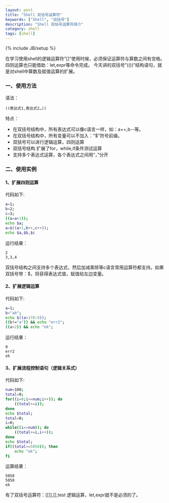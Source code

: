 ```yaml
---
layout: post
title: "Shell 双括号运算符"
keywords: ["Shell", "双括号"]
description: "Shell 双括号运算符简介"
category: shell
tags: [shell]
---
```

{% include JB/setup %}

在学习使用shell的逻辑运算符”[]”使用时候，必须保证运算符与算数之间有空格。 四则运算也只能借助：let,expr等命令完成。 今天讲的双括号”(())”结构语句，就是对shell中算数及赋值运算的扩展。

### 一、使用方法

语法：

```
((表达式1,表达式2…))
```

特点：

* 在双括号结构中，所有表达式可以像c语言一样，如：a++,b--等。
* 在双括号结构中，所有变量可以不加入：“$”符号前缀。
* 双括号可以进行逻辑运算，四则运算
* 双括号结构 扩展了for，while,if条件测试运算
* 支持多个表达式运算，各个表达式之间用“，”分开

### 二、使用实例

#### 1、扩展四则运算

代码如下:

```bash
a=1;
b=2;
c=3;
((a=a+1));
echo $a;
a=$((a+1,b++,c++));
echo $a,$b,$c
```

运行结果：

```
2
3,3,4
```

双括号结构之间支持多个表达式，然后加减乘除等c语言常用运算符都支持。如果双括号带：$，将获得表达式值，赋值给左边变量。

#### 2、扩展逻辑运算

代码如下:

```bash
a=1;
b="ab";
echo $((a>1?8:9));
((b!="a")) && echo "err2";
((a<2)) && echo "ok";
```

运行结果：

```
9
err2
ok
```

#### 3、扩展流程控制语句（逻辑关系式）

代码如下:

```bash
num=100;
total=0;
for((i=0;i<=num;i++)); do
	((total+=i));
done
echo $total;
total=0;
i=0;
while((i<=num)); do
	((total+=i,i++));
done
echo $total;
if((total>=5050)); then
	echo "ok";
fi
```

运算结果：

```
5050
5050
ok
```

有了双括号运算符：[[]],[],test 逻辑运算，let,expr就不是必须的了。 